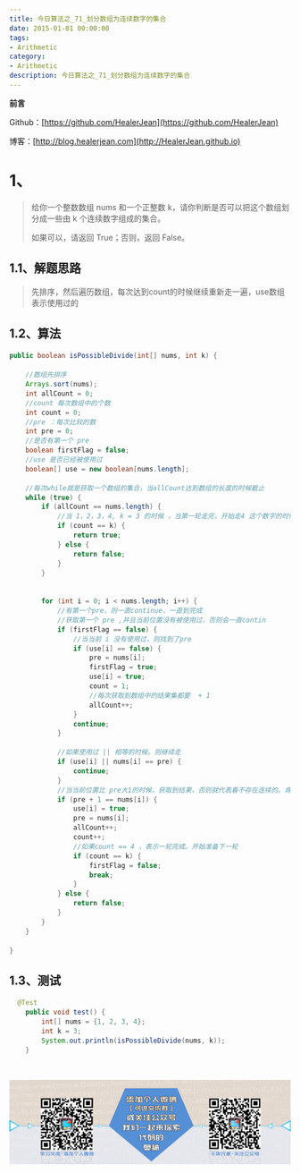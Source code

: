 ```yaml
---
title: 今日算法之_71_划分数组为连续数字的集合
date: 2015-01-01 00:00:00
tags: 
- Arithmetic
category: 
- Arithmetic
description: 今日算法之_71_划分数组为连续数字的集合
---
```


**前言**     

 Github：[https://github.com/HealerJean](https://github.com/HealerJean)         

 博客：[http://blog.healerjean.com](http://HealerJean.github.io)          



# 1、
>   给你一个整数数组 nums 和一个正整数 k，请你判断是否可以把这个数组划分成一些由 k 个连续数字组成的集合。        
>
>   如果可以，请返回 True；否则，返回 False。



## 1.1、解题思路 

> 先排序，然后遍历数组，每次达到count的时候继续重新走一遍，use数组表示使用过的



## 1.2、算法

```java
public boolean isPossibleDivide(int[] nums, int k) {

    //数组先排序
    Arrays.sort(nums);
    int allCount = 0;
    //count 每次数组中的个数
    int count = 0;
    //pre ：每次比较的数
    int pre = 0;
    //是否有第一个 pre
    boolean firstFlag = false;
    //use 是否已经被使用过
    boolean[] use = new boolean[nums.length];

    //每次while就是获取一个数组的集合，当allCount达到数组的长度的时候截止
    while (true) {
        if (allCount == nums.length) {
            //当 1，2，3，4, k = 3 的时候 ，当第一轮走完，开始走4 这个数字的时候，就不可以走下一轮了，直接出去，此时count为 1
            if (count == k) {
                return true;
            } else {
                return false;
            }
        }


        for (int i = 0; i < nums.length; i++) {
            //有第一个pre，则一直continue，一直到完成
            //获取第一个 pre ,并且当前位置没有被使用过，否则会一直contin
            if (firstFlag == false) {
                //当当前 i 没有使用过，则找到了pre
                if (use[i] == false) {
                    pre = nums[i];
                    firstFlag = true;
                    use[i] = true;
                    count = 1;
                    //每次获取到数组中的结果集都要  + 1
                    allCount++;
                }
                continue;
            }

            //如果使用过 || 相等的时候。则继续走
            if (use[i] || nums[i] == pre) {
                continue;
            }
            //当当前位置比 pre大1的时候，获取到结果，否则就代表着不存在连续的。肯定返回false
            if (pre + 1 == nums[i]) {
                use[i] = true;
                pre = nums[i];
                allCount++;
                count++;
                //如果count == 4 ，表示一轮完成。开始准备下一轮
                if (count == k) {
                    firstFlag = false;
                    break;
                }
            } else {
                return false;
            }
        }
    }

}
```




## 1.3、测试 

```java
  @Test
    public void test() {
        int[] nums = {1, 2, 3, 4};
        int k = 3;
        System.out.println(isPossibleDivide(nums, k));
    }
```



​          

![ContactAuthor](https://raw.githubusercontent.com/HealerJean/HealerJean.github.io/master/assets/img/artical_bottom.jpg)



<link rel="stylesheet" href="https://unpkg.com/gitalk/dist/gitalk.css">

<script src="https://unpkg.com/gitalk@latest/dist/gitalk.min.js"></script> 
<div id="gitalk-container"></div>    
 <script type="text/javascript">
    var gitalk = new Gitalk({
		clientID: `1d164cd85549874d0e3a`,
		clientSecret: `527c3d223d1e6608953e835b547061037d140355`,
		repo: `HealerJean.github.io`,
		owner: 'HealerJean',
		admin: ['HealerJean'],
		id: 't0hZTkd2HS39aEcn',
    });
    gitalk.render('gitalk-container');
</script> 
